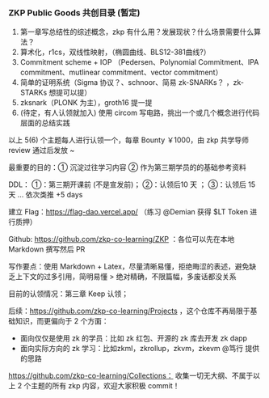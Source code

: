 ### ZKP Public Goods 共创目录 (暂定)

1. 第一章写总结性的综述概念，zkp 有什么用？发展现状？什么场景需要什么算法？
2. 算术化，r1cs，双线性映射，（椭圆曲线、BLS12-381曲线?）
3. Commitment scheme + IOP （Pedersen、Polynomial Commitment、IPA commitment、mutlinear commitment、vector commitment） 
4. 简单的证明系统（Sigma 协议？、schnoor、简易 zk-SNARKs？ ，zk-STARKs 想提可以提） 
5. zksnark（PLONK 为主），groth16 提一提
6. (待定，有人认领就加入) 使用 circom 写电路，挑出一个或几个概念进行代码层面的总结实践

以上 5(6) 个主题每人进行认领一个，每章 Bounty ￥1000，由 zkp 共学导师 review 通过后发放 ~

最重要的目的：① 沉淀过往学习内容  ② 作为第三期学员的的基础参考资料

DDL： ①：第三期开课前 (不是宣发前)；  ②：认领后10 天 ；  ③：认领后 15 天 ... 依次类推 +5 days

建立 Flag：https://flag-dao.vercel.app/ （练习 @Demian 获得 $LT Token 进行质押）

Github: https://github.com/zkp-co-learning/ZKP ：各位可以先在本地 Markdown 撰写然后 PR

写作要点：使用 Markdown + Latex，尽量清晰易懂，拒绝晦涩的表述，避免缺乏上下文的过多引用，简明易懂 > 绝对精确，不限篇幅，多废话都没关系



目前的认领情况：第三章 Keep 认领；



后续：https://github.com/zkp-co-learning/Projects ，这个仓库不再局限于基础知识，而更偏向于 2 个方面：

- 面向仅仅是使用 zk 的学员：比如 zk 红包、开源的 zk 库去开发 zk dapp
- 面向实际方向的 zk 学习：比如zkml，zkrollup，zkvm，zkevm  @笃行 提供的思路



https://github.com/zkp-co-learning/Collections： 收集一切无大纲、不属于以上 2 个主题的所有 zkp 内容，欢迎大家积极 commit！

